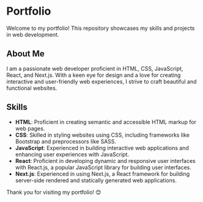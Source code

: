 # Portfolio

Welcome to my portfolio! This repository showcases my skills and projects in web development.

## About Me

I am a passionate web developer proficient in HTML, CSS, JavaScript, React, and Next.js. With a keen eye for design and a love for creating interactive and user-friendly web experiences, I strive to craft beautiful and functional websites.

## Skills

- **HTML**: Proficient in creating semantic and accessible HTML markup for web pages.
- **CSS**: Skilled in styling websites using CSS, including frameworks like Bootstrap and preprocessors like SASS.
- **JavaScript**: Experienced in building interactive web applications and enhancing user experiences with JavaScript.
- **React**: Proficient in developing dynamic and responsive user interfaces with React.js, a popular JavaScript library for building user interfaces.
- **Next.js**: Experienced in using Next.js, a React framework for building server-side rendered and statically generated web applications.

<!-- ## Projects

Here are some of the projects I've worked on: -->

<!-- 1. **Project Name**: Brief description of the project.
   - *Tech Used*: HTML, CSS, JavaScript
   - *Link*: [Project Link](link)


## Contact Me -->

<!-- Feel free to reach out to me if you have any questions or would like to collaborate on a project. You can contact me via: -->

<!-- - Email: [your@email.com](mailto:your@email.com)
- LinkedIn: [Your LinkedIn Profile](https://www.linkedin.com/in/yourprofile)
- Portfolio Website: [Your Portfolio Website](https://www.yourportfoliosite.com) -->

Thank you for visiting my portfolio! 😊
